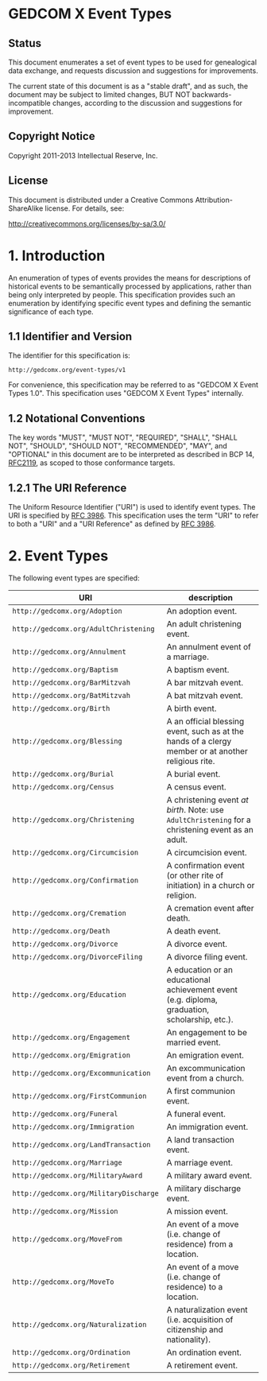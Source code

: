 # GEDCOM X Event Types

## Status

This document enumerates a set of event types to be used for genealogical data exchange,
and requests discussion and suggestions for improvements.

The current state of this document is as a "stable draft", and as such, the document
may be subject to limited changes, BUT NOT backwards-incompatible changes, according to the
discussion and suggestions for improvement.

## Copyright Notice

Copyright 2011-2013 Intellectual Reserve, Inc.

## License

This document is distributed under a Creative Commons Attribution-ShareAlike license.
For details, see:

http://creativecommons.org/licenses/by-sa/3.0/

# 1. Introduction

An enumeration of types of events provides the means for descriptions of historical events to
be semantically processed by applications, rather than being only interpreted by people. This
specification provides such an enumeration by identifying specific event types and defining
the semantic significance of each type.

## 1.1 Identifier and Version

The identifier for this specification is:

`http://gedcomx.org/event-types/v1`

For convenience, this specification may be referred to as "GEDCOM X Event Types 1.0".
This specification uses "GEDCOM X Event Types" internally.

## 1.2 Notational Conventions

The key words "MUST", "MUST NOT", "REQUIRED", "SHALL", "SHALL NOT",
"SHOULD", "SHOULD NOT", "RECOMMENDED", "MAY", and "OPTIONAL" in this
document are to be interpreted as described in BCP 14,
[RFC2119](http://tools.ietf.org/html/rfc2119), as scoped to those conformance
targets.

## 1.2.1 The URI Reference

The Uniform Resource Identifier ("URI") is used to identify event types. The URI is
specified by [RFC 3986](http://tools.ietf.org/html/rfc3986). This specification uses the term
"URI" to refer to both a "URI" and a "URI Reference" as defined by
[RFC 3986](http://tools.ietf.org/html/rfc3986).

# 2. Event Types

The following event types are specified:

URI | description
----|------------
`http://gedcomx.org/Adoption` | An adoption event.
`http://gedcomx.org/AdultChristening` | An adult christening event.
`http://gedcomx.org/Annulment` | An annulment event of a marriage.
`http://gedcomx.org/Baptism` | A baptism event.
`http://gedcomx.org/BarMitzvah` | A bar mitzvah event.
`http://gedcomx.org/BatMitzvah` | A bat mitzvah event.
`http://gedcomx.org/Birth` | A birth event.
`http://gedcomx.org/Blessing` | A an official blessing event, such as at the hands of a clergy member or at another religious rite.
`http://gedcomx.org/Burial` | A burial event.
`http://gedcomx.org/Census` | A census event.
`http://gedcomx.org/Christening` | A christening event *at birth*. Note: use `AdultChristening` for a christening event as an adult.
`http://gedcomx.org/Circumcision` | A circumcision event.
`http://gedcomx.org/Confirmation` | A confirmation event (or other rite of initiation) in a church or religion.
`http://gedcomx.org/Cremation` | A cremation event after death.
`http://gedcomx.org/Death` | A death event.
`http://gedcomx.org/Divorce` | A divorce event.
`http://gedcomx.org/DivorceFiling` | A divorce filing event.
`http://gedcomx.org/Education` | A education or an educational achievement event (e.g. diploma, graduation, scholarship, etc.).
`http://gedcomx.org/Engagement` | An engagement to be married event.
`http://gedcomx.org/Emigration` | An emigration event.
`http://gedcomx.org/Excommunication` | An excommunication event from a church.
`http://gedcomx.org/FirstCommunion` | A first communion event.
`http://gedcomx.org/Funeral` | A funeral event.
`http://gedcomx.org/Immigration` | An immigration event.
`http://gedcomx.org/LandTransaction` | A land transaction event.
`http://gedcomx.org/Marriage` | A marriage event.
`http://gedcomx.org/MilitaryAward` | A military award event.
`http://gedcomx.org/MilitaryDischarge` | A military discharge event.
`http://gedcomx.org/Mission` | A mission event.
`http://gedcomx.org/MoveFrom` | An event of a move (i.e. change of residence) from a location.
`http://gedcomx.org/MoveTo` | An event of a move (i.e. change of residence) to a location.
`http://gedcomx.org/Naturalization` | A naturalization event (i.e. acquisition of citizenship and nationality).
`http://gedcomx.org/Ordination` | An ordination event.
`http://gedcomx.org/Retirement` | A retirement event.